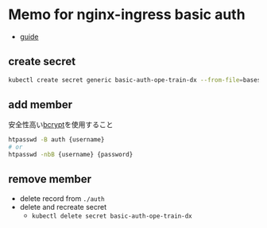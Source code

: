# Memo for nginx-ingress basic auth

- [guide](https://kubernetes.github.io/ingress-nginx/examples/auth/basic/)

## create secret

```sh
kubectl create secret generic basic-auth-ope-train-dx --from-file=bases/dida/dida-ope-train-dx/front/auth
```

## add member

安全性高い[bcrypt](https://httpd.apache.org/docs/2.4/misc/password_encryptions.html)を使用すること

```sh
htpasswd -B auth {username}
# or
htpasswd -nbB {username} {password}
```

## remove member

- delete record from `./auth`
- delete and recreate secret
  - `kubectl delete secret basic-auth-ope-train-dx`
